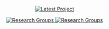 <p align="center">
  <a href="[https://github.com/AlicenJoyHenning/EnsembleKQC](https://alicenjoyhenning.github.io/DamageDetective/)">
    <img src="https://img.shields.io/badge/Latest%20Project-DamageDetective-maroon" alt="Latest Project">
  </a>
</p>

<p align="center">
  <a href="https://www.sun.ac.za/english/faculty/healthsciences/Molecular_Biology_Human_Genetics/tbhostgenetics/Pages/Lab_members.aspx">
    <img src="https://img.shields.io/badge/Research%20Group-TB%20Host%20Genetics-blue" alt="Research Groups">
  </a>
  <a href="https://www.sun.ac.za/english/faculty/healthsciences/Molecular_Biology_Human_Genetics/bioinformatics/trainees">
    <img src="https://img.shields.io/badge/Research%20Group-BioInform-blue" alt="Research Groups">
  </a>
</p>

